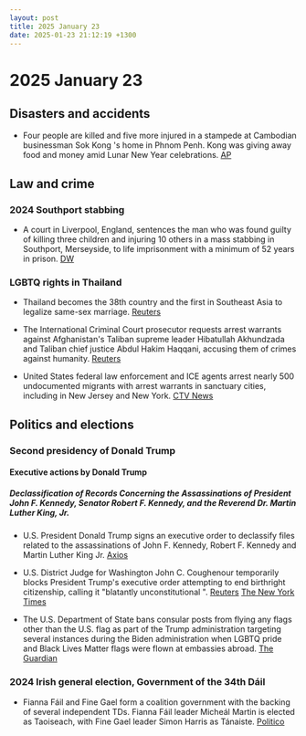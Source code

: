 ```yaml
---
layout: post
title: 2025 January 23
date: 2025-01-23 21:12:19 +1300
---
```


# 2025 January 23

## Disasters and accidents

- Four people are killed and five more injured in a stampede at Cambodian businessman Sok Kong 's home in Phnom Penh. Kong was giving away food and money amid Lunar New Year celebrations. [AP](https://apnews.com/article/cambodia-crowd-crush-killed-sok-kong-facdf0652f008fa1695283aae9f49078)

## Law and crime

### 2024 Southport stabbing

- A court in Liverpool, England, sentences the man who was found guilty of killing three children and injuring 10 others in a mass stabbing in Southport, Merseyside, to life imprisonment with a minimum of 52 years in prison. [DW](https://www.dw.com/en/uk-court-jails-southport-girls-murderer-to-52-years/a-71382959)

### LGBTQ rights in Thailand

- Thailand becomes the 38th country and the first in Southeast Asia to legalize same-sex marriage. [Reuters](https://www.reuters.com/world/asia-pacific/thailands-same-sex-marriage-law-2025-01-23/)

- The International Criminal Court prosecutor requests arrest warrants against Afghanistan's Taliban supreme leader Hibatullah Akhundzada and Taliban chief justice Abdul Hakim Haqqani, accusing them of crimes against humanity. [Reuters](https://www.reuters.com/world/icc-prosecutor-seeks-arrest-warrants-against-taliban-leaders-2025-01-23/)

- United States federal law enforcement and ICE agents arrest nearly 500 undocumented migrants with arrest warrants in sanctuary cities, including in New Jersey and New York. [CTV News](https://www.ctvnews.ca/world/article/ice-agents-arrest-hundreds-of-migrants-in-sanctuary-cities-including-new-york-city/)

## Politics and elections

### Second presidency of Donald Trump

#### Executive actions by Donald Trump

##### Declassification of Records Concerning the Assassinations of President John F. Kennedy, Senator Robert F. Kennedy, and the Reverend Dr. Martin Luther King, Jr.

- U.S. President Donald Trump signs an executive order to declassify files related to the assassinations of John F. Kennedy, Robert F. Kennedy and Martin Luther King Jr. [Axios](https://www.axios.com/2025/01/23/trump-classified-files-jfk-mlk-assassinations-executive-order)

- U.S. District Judge for Washington John C. Coughenour temporarily blocks President Trump's executive order attempting to end birthright citizenship, calling it "blatantly unconstitutional ". [Reuters](https://www.reuters.com/world/us/us-judge-hear-states-bid-block-trump-birthright-citizenship-order-2025-01-23/) [The New York Times](https://www.nytimes.com/2025/01/23/us/politics/judge-blocks-birthright-citizenship.html)

- The U.S. Department of State bans consular posts from flying any flags other than the U.S. flag as part of the Trump administration targeting several instances during the Biden administration when LGBTQ pride and Black Lives Matter flags were flown at embassies abroad. [The Guardian](https://www.theguardian.com/us-news/2025/jan/23/trump-administration-bans-non-us-flags-from-being-flown-at-embassies)

### 2024 Irish general election, Government of the 34th Dáil

- Fianna Fáil and Fine Gael form a coalition government with the backing of several independent TDs. Fianna Fáil leader Micheál Martin is elected as Taoiseach, with Fine Gael leader Simon Harris as Tánaiste. [Politico](https://www.politico.eu/article/dublin-detente-micheal-martin-elected-prime-minister-after-opposition-showdown/)
